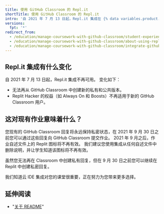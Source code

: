 ```yaml
---
title: 使用 GitHub Classroom 的 Repl.it
shortTitle: 使用 GitHub Classroom 的 Repl.it
intro: '自 2021 年 7 月 13 日起，Repl.it 集成在 {% data variables.product.prodname_classroom %} 中不再可用。'
versions:
  fpt: '*'
redirect_from:
  - /education/manage-coursework-with-github-classroom/student-experience-replit
  - /education/manage-coursework-with-github-classroom/about-using-replit-with-github-classroom
  - /education/manage-coursework-with-github-classroom/integrate-github-classroom-with-an-ide/about-using-replit-with-github-classroom
---
```


## Repl.it 集成有什么变化

自 2021 年 7 月 13 日起，Repl.it 集成不再可用。 变化如下：

- 无法再从 GitHub Classroom 中创建新的私有和公共版本。
- Replit Hacker 的权益（如 Always On 和 Boosts）不再适用于新的 GitHub Classroom 用户。

## 这对现有作业意味着什么？
您现有的 GitHub Classroom 回复将永远保持私密状态，在 2021 年 9 月 30 日之前您可以通过这些回复向 GitHub Classroom 提交作业。 2021 年 9 月之后，作业自述文件上的 Replit 图标将不再有效。 我们建议您使用集成从任何自述文件中删除说明，并让学生知道该图标将不再有效。

虽然您无法再在 Classroom 中创建私有回复，但在 9 月 30 日之前您可以继续在 Replit 中创建私密回复。

我们知道云 IDE 集成对您的课堂很重要，正在努力为您带来更多选择。

## 延伸阅读

- "[关于 README](/github/creating-cloning-and-archiving-repositories/about-readmes)"
